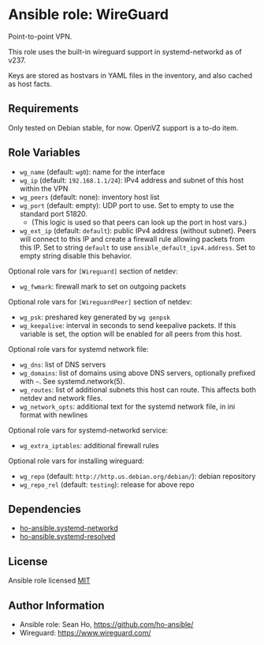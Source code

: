 # Ansible role: WireGuard
Point-to-point VPN.

This role uses the built-in wireguard support in systemd-networkd as of v237.

Keys are stored as hostvars in YAML files in the inventory, and also cached as host facts.

## Requirements
Only tested on Debian stable, for now.
OpenVZ support is a to-do item.

## Role Variables
+ `wg_name` (default: `wg0`): name for the interface
+ `wg_ip` (default: `192.168.1.1/24`): IPv4 address and subnet of this host within the VPN
+ `wg_peers` (default: none): inventory host list
+ `wg_port` (default: empty): UDP port to use.  Set to empty to use the standard port 51820.
  + (This logic is used so that peers can look up the port in host vars.)
+ `wg_ext_ip` (default: `default`): public IPv4 address (without subnet).
  Peers will connect to this IP and create a firewall rule allowing packets from this IP.
  Set to string `default` to use `ansible_default_ipv4.address`.
  Set to empty string disable this behavior.

Optional role vars for `[Wireguard]` section of netdev:
+ `wg_fwmark`: firewall mark to set on outgoing packets

Optional role vars for `[WireguardPeer]` section of netdev:
+ `wg_psk`: preshared key generated by `wg genpsk`
+ `wg_keepalive`: interval in seconds to send keepalive packets.
  If this variable is set, the option will be enabled for all peers from this host.

Optional role vars for systemd network file:
+ `wg_dns`: list of DNS servers
+ `wg_domains`: list of domains using above DNS servers, optionally prefixed with `~`.
  See systemd.network(5).
+ `wg_routes`: list of additional subnets this host can route.
  This affects both netdev and network files.
+ `wg_network_opts`: additional text for the systemd network file, in ini format
  with newlines

Optional role vars for systemd-networkd service:
+ `wg_extra_iptables`: additional firewall rules

Optional role vars for installing wireguard:
+ `wg_repo` (default: `http://http.us.debian.org/debian/`): debian repository
+ `wg_repo_rel` (default: `testing`): release for above repo

## Dependencies
+ [ho-ansible.systemd-networkd](https://github.com/ho-ansible/systemd-networkd)
+ [ho-ansible.systemd-resolved](https://github.com/ho-ansible/systemd-resolved)

## License
Ansible role licensed [MIT](LICENSE)

## Author Information
+ Ansible role: Sean Ho, https://github.com/ho-ansible/
+ Wireguard: https://www.wireguard.com/
